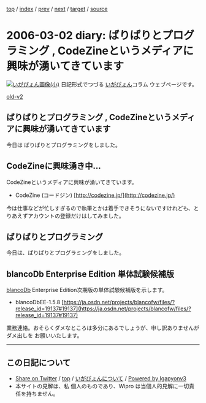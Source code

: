 [top](../index.html) 
 / [index](index.html) 
 / [prev](ig060301.html) 
 / [next](ig060304.html) 
 / [target](http://www.igapyon.jp/igapyon/diary/2006/ig060302.html) 
 / [source](https://github.com/igapyon/diary/blob/master/2006/ig060302.src.md) 

2006-03-02 diary: ばりばりとプログラミング , CodeZineというメディアに興味が湧いてきています
=====================================================================================================
[![いがぴょん画像(小)](http://www.igapyon.jp/igapyon/diary/images/iga200306s.jpg "いがぴょん")](http://www.igapyon.jp/igapyon/diary/memo/memoigapyon.html) 日記形式でつづる [いがぴょん](http://www.igapyon.jp/igapyon/diary/memo/memoigapyon.html)コラム ウェブページです。

[old-v2](ig060302-orig.html)

## ばりばりとプログラミング , CodeZineというメディアに興味が湧いてきています

今日は ばりばりとプログラミングをしました。


## CodeZineに興味湧き中…

CodeZineというメディアに興味が湧いてきています。

* CodeZine (コードジン)
  [http://codezine.jp/](http://codezine.jp/)

今は仕事などが忙しすぎるので執筆とかは着手できそうにないですけれども、とりあえずアカウントの登録だけはしてみました。

## ばりばりとプログラミング

今日は、ばりばりとプログラミングをしました。

## blancoDb Enterprise Edition 単体試験候補版

[blancoDb](http://www.igapyon.jp/blanco/blancodb.html) Enterprise Edition次期版の単体試験候補版を示します。

* blancoDbEE-1.5.8
  [https://ja.osdn.net/projects/blancofw/files/?release_id=19137#19137](https://ja.osdn.net/projects/blancofw/files/?release_id=19137#19137)

業務連絡。おそらくダメなところは多分にあるでしょうが、申し訳ありませんがダメ出しを お願いいたします。


----------------------------------------------------------------------------------------------------

## この日記について

* [Share on Twitter](https://twitter.com/intent/tweet?hashtags=igapyon%2Cdiary%2C%E3%81%84%E3%81%8C%E3%81%B4%E3%82%87%E3%82%93&text=%E3%81%B0%E3%82%8A%E3%81%B0%E3%82%8A%E3%81%A8%E3%83%97%E3%83%AD%E3%82%B0%E3%83%A9%E3%83%9F%E3%83%B3%E3%82%B0+%2C+CodeZine%E3%81%A8%E3%81%84%E3%81%86%E3%83%A1%E3%83%87%E3%82%A3%E3%82%A2%E3%81%AB%E8%88%88%E5%91%B3%E3%81%8C%E6%B9%A7%E3%81%84%E3%81%A6%E3%81%8D%E3%81%A6%E3%81%84%E3%81%BE%E3%81%99&url=http%3A%2F%2Fwww.igapyon.jp%2Figapyon%2Fdiary%2F2006%2Fig060302.html) / [top](../index.html) / [いがぴょんについて](http://www.igapyon.jp/igapyon/diary/memo/memoigapyon.html) / [Powered by Igapyonv3](https://github.com/igapyon/igapyonv3)
* 本サイトの見解は、私 個人のものであり、Wipro は当個人的見解に一切責任を持ちません。 
